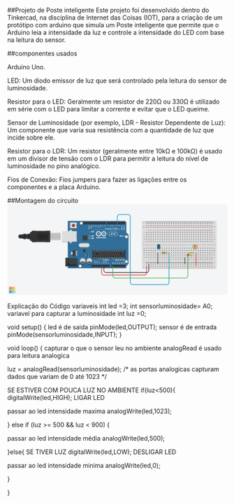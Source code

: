 ##Projeto de Poste inteligente
Este projeto foi desenvolvido dentro do Tinkercad, na disciplina de Internet
das Coisas (IOT), para a criação de um protótipo com arduino que simula 
um Poste inteligente que permite que o Arduino leia a intensidade da luz e 
controle a intensidade do LED com base na leitura do sensor.

##componentes usados

Arduino Uno.

LED: Um diodo emissor de luz que será controlado pela leitura do sensor de luminosidade.

Resistor para o LED: Geralmente um resistor de 220Ω ou 330Ω é utilizado em série com o LED para limitar a corrente e evitar que o LED queime.

Sensor de Luminosidade (por exemplo, LDR - Resistor Dependente de Luz): Um componente que varia sua resistência com a quantidade de luz que incide sobre ele.

Resistor para o LDR: Um resistor (geralmente entre 10kΩ e 100kΩ) é usado em um divisor de tensão com o LDR para permitir a leitura do nível de luminosidade no pino analógico.

Fios de Conexão: Fios jumpers para fazer as ligações entre os componentes e a placa Arduino.

##Montagem do circuito
![Imagem do Circuito](Posteinteligente.png)

Explicação do Código
variaveis
int led =3;
int sensorluminosidade= A0;
 variavel para capturar a luminosidade
int luz =0; 

void setup()
{
   led é de saida
  pinMode(led,OUTPUT);
   sensor é de entrada
  pinMode(sensorluminosidade,INPUT);
}

void loop()
{
  capturar o que o sensor leu no ambiente
  analogRead é usado para leitura analogica
  
  luz = analogRead(sensorluminosidade);
  /* as portas analogicas capturam dados que variam
   de 0 até 1023 */
  
  SE ESTIVER COM POUCA LUZ NO AMBIENTE
  if(luz<500){
   digitalWrite(led,HIGH); LIGAR LED
    
  passar ao led intensidade maxima
  analogWrite(led,1023); 
    
   } else if (luz >= 500 && luz < 900) {
  
  
   passar ao led intensidade média
    analogWrite(led,500); 
    
  }else{  SE TIVER LUZ
   digitalWrite(led,LOW); DESLIGAR LED
  
   passar ao led intensidade minima
   analogWrite(led,0);
  
  }
  
}
